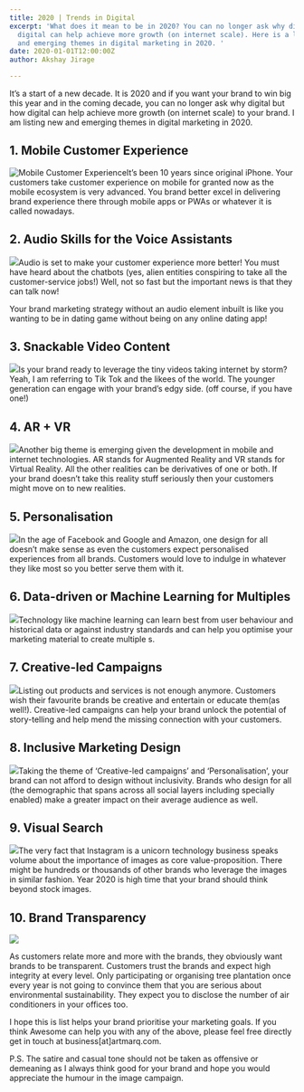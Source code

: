 ```yaml
---
title: 2020 | Trends in Digital
excerpt: 'What does it mean to be in 2020? You can no longer ask why digital but how
  digital can help achieve more growth (on internet scale). Here is a list of new
  and emerging themes in digital marketing in 2020. '
date: 2020-01-01T12:00:00Z
author: Akshay Jirage

---
```

It’s a start of a new decade. It is 2020 and if you want your brand to win big this year and in the coming decade, you can no longer ask why digital but how digital can help achieve more growth (on internet scale) to your brand. I am listing new and emerging themes in digital marketing in 2020.

## 1. Mobile Customer Experience

![Mobile Customer Experience](/uploads/mobile-experience.png "Experience on mobile is key for brands in 2020")It’s been 10 years since original iPhone. Your customers take customer experience on mobile for granted now as the mobile ecosystem is very advanced. You brand better excel in delivering brand experience there through mobile apps or PWAs or whatever it is called nowadays.

## 2. Audio Skills for the Voice Assistants

![](/uploads/voice-assistants.png)Audio is set to make your customer experience more better! You must have heard about the chatbots (yes, alien entities conspiring to take all the customer-service jobs!) Well, not so fast but the important news is that they can talk now!

Your brand marketing strategy without an audio element inbuilt is like you wanting to be in dating game without being on any online dating app!

## 3. Snackable Video Content

![](/uploads/snack-video.png)Is your brand ready to leverage the tiny videos taking internet by storm? Yeah, I am referring to Tik Tok and the likees of the world. The younger generation can engage with your brand’s edgy side. (off course, if you have one!)

## 4. AR + VR

![](/uploads/ARVR.png)Another big theme is emerging given the development in mobile and internet technologies. AR stands for Augmented Reality and VR stands for Virtual Reality. All the other realities can be derivatives of one or both. If your brand doesn’t take this reality stuff seriously then your customers might move on to new realities.

## 5. Personalisation

![](/uploads/personalisation.png)In the age of Facebook and Google and Amazon, one design for all doesn’t make sense as even the customers expect personalised experiences from all brands. Customers would love to indulge in whatever they like most so you better serve them with it.

## 6. Data-driven or Machine Learning for Multiples

![](/uploads/ml-multiple02.png)Technology like machine learning can learn best from user behaviour and historical data or against industry standards and can help you optimise your marketing material to create multiple  s. 

## 7. Creative-led Campaigns

![](/uploads/creative-led.png)Listing out products and services is not enough anymore. Customers wish their favourite brands be creative and entertain or educate them(as well!). Creative-led campaigns can help your brand unlock the potential of story-telling and help mend the missing connection with your customers.

## 8. Inclusive Marketing Design

![](/uploads/party-for-all.png)Taking the theme of ‘Creative-led campaigns’ and ‘Personalisation’, your brand can not afford to design without inclusivity. Brands who design for all (the demographic that spans across all social layers including specially enabled) make a greater impact on their average audience as well.

## 9. Visual Search

![](/uploads/image-search.png)The very fact that Instagram is a unicorn technology business speaks volume about the importance of images as core value-proposition. There might be hundreds or thousands of other brands who leverage the images in similar fashion. Year 2020 is high time that your brand should think beyond stock images.

## 10. Brand Transparency

![](/uploads/brand-transperancy.png)

As customers relate more and more with the brands, they obviously want brands to be transparent. Customers trust the brands and expect high integrity at every level. Only participating or organising tree plantation once every year is not going to convince them that you are serious about environmental sustainability. They expect you to disclose the number of air conditioners in your offices too.

I hope this is list helps your brand prioritise your marketing goals. If you think Awesome can help you with any of the above, please feel free directly get in touch at business\[at\]artmarq.com. 

P.S. The satire and casual tone should not be taken as offensive or demeaning as I always think good for your brand and hope you would appreciate the humour in the image campaign. 
